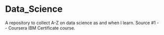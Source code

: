 # Data_Science
A repository to collect A-Z on data science as and when I learn. 
Source #1 -- Coursera IBM Certificate course. 
